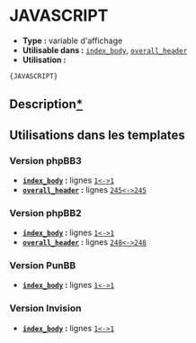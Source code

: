 # JAVASCRIPT
* __Type :__ variable d'affichage
* __Utilisable dans :__ [`index_body`](../tpl/index_body.md#readme), [`overall_header`](../tpl/overall_header.md#readme)
* __Utilisation :__

```html
{JAVASCRIPT}
```

## Description[*](https://fa-tvars.appspot.com/var/JAVASCRIPT)
## Utilisations dans les templates

### Version phpBB3
* __[`index_body`](../tpl/index_body.md#readme) :__ lignes [`1`](../src/prosilver/index_body.tpl#L1)[`<->`](../src/prosilver/index_body.tpl#L1-L1)[`1`](../src/prosilver/index_body.tpl#L1)
* __[`overall_header`](../tpl/overall_header.md#readme) :__ lignes [`245`](../src/prosilver/overall_header.tpl#L245)[`<->`](../src/prosilver/overall_header.tpl#L245-L245)[`245`](../src/prosilver/overall_header.tpl#L245)

### Version phpBB2
* __[`index_body`](../tpl/index_body.md#readme) :__ lignes [`1`](../src/subsilver/index_body.tpl#L1)[`<->`](../src/subsilver/index_body.tpl#L1-L1)[`1`](../src/subsilver/index_body.tpl#L1)
* __[`overall_header`](../tpl/overall_header.md#readme) :__ lignes [`248`](../src/subsilver/overall_header.tpl#L248)[`<->`](../src/subsilver/overall_header.tpl#L248-L248)[`248`](../src/subsilver/overall_header.tpl#L248)

### Version PunBB
* __[`index_body`](../tpl/index_body.md#readme) :__ lignes [`1`](../src/punbb/index_body.tpl#L1)[`<->`](../src/punbb/index_body.tpl#L1-L1)[`1`](../src/punbb/index_body.tpl#L1)

### Version Invision
* __[`index_body`](../tpl/index_body.md#readme) :__ lignes [`1`](../src/invision/index_body.tpl#L1)[`<->`](../src/invision/index_body.tpl#L1-L1)[`1`](../src/invision/index_body.tpl#L1)

